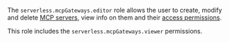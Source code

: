 The `serverless.mcpGateways.editor` role allows the user to create, modify and delete [MCP servers](../../../ai-studio/concepts/mcp-hub/index.md#servers), view info on them and their [access permissions](../../../iam/concepts/access-control/roles.md).

This role includes the `serverless.mcpGateways.viewer` permissions.